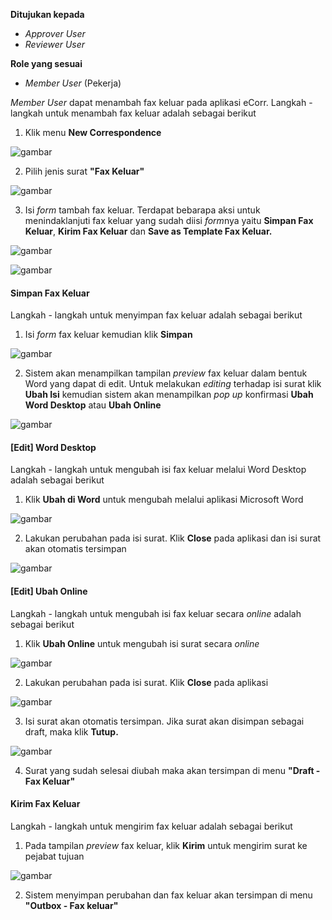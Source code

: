**Ditujukan kepada**

- *Approver User*
- *Reviewer User*

**Role yang sesuai**

- *Member User* (Pekerja)

*Member User* dapat menambah fax keluar pada aplikasi eCorr. Langkah - langkah untuk menambah fax keluar adalah sebagai berikut

1. Klik menu **New Correspondence**

![gambar](SC_FaxKeluar/FK02.png)

2. Pilih jenis surat **"Fax Keluar"**

![gambar](SC_FaxKeluar/FK03.png)

3. Isi *form* tambah fax keluar. Terdapat bebarapa aksi untuk menindaklanjuti fax keluar yang sudah diisi *form*nya yaitu **Simpan Fax Keluar**, **Kirim Fax Keluar** dan **Save as Template Fax Keluar.**

![gambar](SC_FaxKeluar/FK04.png)

![gambar](SC_FaxKeluar/FK05.png)

#### **Simpan Fax Keluar**

Langkah - langkah untuk menyimpan fax keluar adalah sebagai berikut

1. Isi *form* fax keluar kemudian klik **Simpan**

![gambar](SC_FaxKeluar/FK06.png)

2. Sistem akan menampilkan tampilan *preview* fax keluar dalam bentuk Word yang dapat di edit. Untuk melakukan *editing* terhadap isi surat klik **Ubah Isi** kemudian sistem akan menampilkan *pop up* konfirmasi **Ubah Word Desktop** atau **Ubah Online**

![gambar](SC_FaxKeluar/CR01.png)

#### **[Edit] Word Desktop**

Langkah - langkah untuk mengubah isi fax keluar melalui Word Desktop adalah sebagai berikut

1. Klik **Ubah di Word** untuk mengubah melalui aplikasi Microsoft Word

![gambar](SC_FaxKeluar/CR02.png)

2. Lakukan perubahan pada isi surat. Klik **Close** pada aplikasi dan isi surat akan otomatis tersimpan

![gambar](SC_FaxKeluar/CR03.png)

#### **[Edit] Ubah Online**
  
Langkah - langkah untuk mengubah isi fax keluar secara *online* adalah sebagai berikut

1. Klik **Ubah Online** untuk mengubah isi surat secara *online*

![gambar](SC_FaxKeluar/CR04.png)

2. Lakukan perubahan pada isi surat. Klik **Close** pada aplikasi

![gambar](SC_FaxKeluar/CR05.png)

3. Isi surat akan otomatis tersimpan. Jika surat akan disimpan sebagai draft, maka klik **Tutup.** 

![gambar](SC_FaxKeluar/CR06.png)

4. Surat yang sudah selesai diubah maka akan tersimpan di menu **"Draft - Fax Keluar"**

#### **Kirim Fax Keluar**

Langkah - langkah untuk mengirim fax keluar adalah sebagai berikut

1. Pada tampilan *preview* fax keluar, klik **Kirim** untuk mengirim surat ke pejabat tujuan

![gambar](SC_FaxKeluar/CR07.png)

2. Sistem menyimpan perubahan dan fax keluar akan tersimpan di menu **"Outbox - Fax keluar"**
